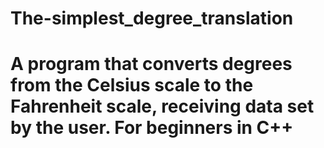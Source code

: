 # The-simplest_degree_translation
# A program that converts degrees from the Celsius scale to the Fahrenheit scale, receiving data set by the user. For beginners in C++